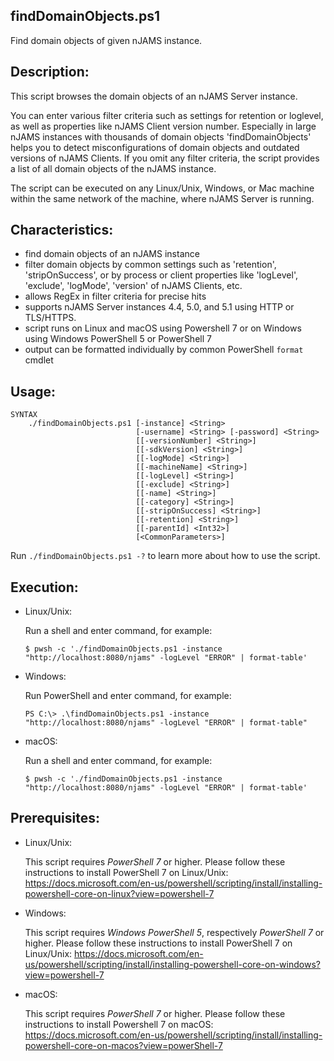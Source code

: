 ## findDomainObjects.ps1
Find domain objects of given nJAMS instance. 

## Description:

This script browses the domain objects of an nJAMS Server instance. 

You can enter various filter criteria such as settings for retention or loglevel, as well as properties like nJAMS Client version number. Especially in large nJAMS instances with thousands of domain objects 'findDomainObjects' helps you to detect misconfigurations of domain objects and outdated versions of nJAMS Clients. If you omit any filter criteria, the script provides a list of all domain objects of the nJAMS instance.

The script can be executed on any Linux/Unix, Windows, or Mac machine within the same network of the machine, where nJAMS Server is running.

## Characteristics:

* find domain objects of an nJAMS instance
* filter domain objects by common settings such as 'retention', 'stripOnSuccess', or by process or client properties like 'logLevel', 'exclude', 'logMode', 'version' of nJAMS Clients, etc.
* allows RegEx in filter criteria for precise hits
* supports nJAMS Server instances 4.4, 5.0, and 5.1 using HTTP or TLS/HTTPS.
* script runs on Linux and macOS using Powershell 7 or on Windows using Windows PowerShell 5 or PowerShell 7
* output can be formatted individually by common PowerShell `format` cmdlet

## Usage:

```
SYNTAX
    ./findDomainObjects.ps1 [-instance] <String>
                            [-username] <String> [-password] <String>
                            [[-versionNumber] <String>] 
                            [[-sdkVersion] <String>] 
                            [[-logMode] <String>] 
                            [[-machineName] <String>] 
                            [[-logLevel] <String>] 
                            [[-exclude] <String>] 
                            [[-name] <String>] 
                            [[-category] <String>] 
                            [[-stripOnSuccess] <String>] 
                            [[-retention] <String>] 
                            [[-parentId] <Int32>]
                            [<CommonParameters>]
```

Run `./findDomainObjects.ps1 -?` to learn more about how to use the script. 

## Execution:

* Linux/Unix:

  Run a shell and enter command, for example:

  ```
  $ pwsh -c './findDomainObjects.ps1 -instance "http://localhost:8080/njams" -logLevel "ERROR" | format-table'
  ```

* Windows:

  Run PowerShell and enter command, for example:

  ```
  PS C:\> .\findDomainObjects.ps1 -instance "http://localhost:8080/njams" -logLevel "ERROR" | format-table"
  ```

* macOS:

  Run a shell and enter command, for example:

  ```
  $ pwsh -c './findDomainObjects.ps1 -instance "http://localhost:8080/njams" -logLevel "ERROR" | format-table'
  ```

## Prerequisites:

* Linux/Unix: 

  This script requires *PowerShell 7* or higher. Please follow these instructions to install PowerShell 7 on Linux/Unix:
  https://docs.microsoft.com/en-us/powershell/scripting/install/installing-powershell-core-on-linux?view=powershell-7

* Windows:

  This script requires *Windows PowerShell 5*, respectively *PowerShell 7* or higher. Please follow these instructions to install PowerShell 7 on Linux/Unix:
  https://docs.microsoft.com/en-us/powershell/scripting/install/installing-powershell-core-on-windows?view=powershell-7

* macOS:

  This script requires *PowerShell 7* or higher. Please follow these instructions to install Powershell 7 on macOS:
  https://docs.microsoft.com/en-us/powershell/scripting/install/installing-powershell-core-on-macos?view=powerShell-7